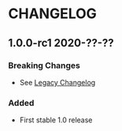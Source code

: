 # CHANGELOG

<!--
IMPORTANT: the build script extracts the most recent versino from this file
so make sure you follow the template
-->

<!-- Use the poetry changelog a template for each release:
## 1.2.3 2020-01-01

### Breaking Changes

* An Item

### Added

* An Item

### Changed

* An Item

### Fixed

* An Item

-->


## 1.0.0-rc1 2020-??-??

### Breaking Changes
* See [Legacy Changelog](CHANGELOG-legacy.md)

### Added
* First stable 1.0 release

